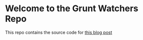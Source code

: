 # Welcome to the Grunt Watchers Repo

This repo contains the source code for [this blog post](http://hoitomt.logdown.com/posts/190528-grunt-coffeescript-sass-haml)
